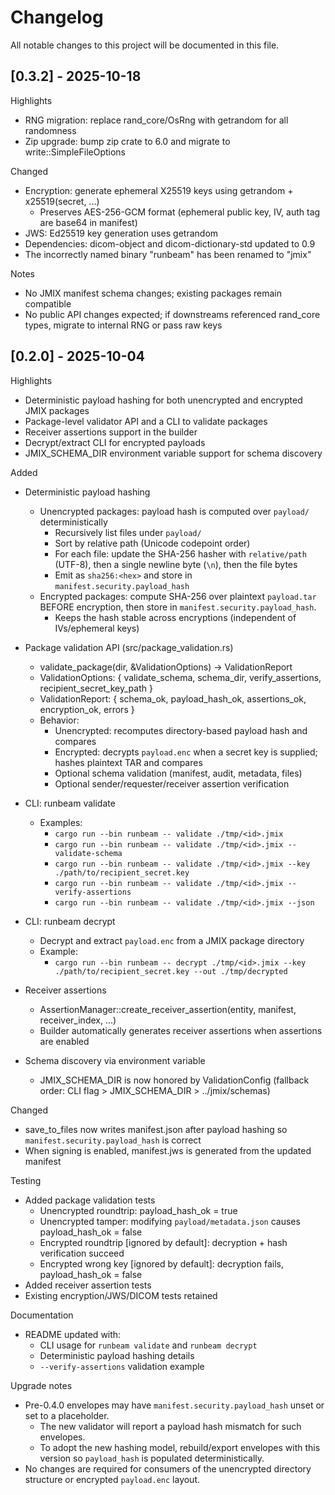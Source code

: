 # Changelog

All notable changes to this project will be documented in this file.

## [0.3.2] - 2025-10-18

Highlights
- RNG migration: replace rand_core/OsRng with getrandom for all randomness
- Zip upgrade: bump zip crate to 6.0 and migrate to write::SimpleFileOptions

Changed
- Encryption: generate ephemeral X25519 keys using getrandom + x25519(secret, ...)
  - Preserves AES-256-GCM format (ephemeral public key, IV, auth tag are base64 in manifest)
- JWS: Ed25519 key generation uses getrandom
- Dependencies: dicom-object and dicom-dictionary-std updated to 0.9
- The incorrectly named binary "runbeam" has been renamed to "jmix"

Notes
- No JMIX manifest schema changes; existing packages remain compatible
- No public API changes expected; if downstreams referenced rand_core types, migrate to internal RNG or pass raw keys

## [0.2.0] - 2025-10-04

Highlights
- Deterministic payload hashing for both unencrypted and encrypted JMIX packages
- Package-level validator API and a CLI to validate packages
- Receiver assertions support in the builder
- Decrypt/extract CLI for encrypted payloads
- JMIX_SCHEMA_DIR environment variable support for schema discovery

Added
- Deterministic payload hashing
  - Unencrypted packages: payload hash is computed over `payload/` deterministically
    - Recursively list files under `payload/`
    - Sort by relative path (Unicode codepoint order)
    - For each file: update the SHA-256 hasher with `relative/path` (UTF-8), then a single newline byte (`\n`), then the file bytes
    - Emit as `sha256:<hex>` and store in `manifest.security.payload_hash`
  - Encrypted packages: compute SHA-256 over plaintext `payload.tar` BEFORE encryption, then store in `manifest.security.payload_hash`.
    - Keeps the hash stable across encryptions (independent of IVs/ephemeral keys)

- Package validation API (src/package_validation.rs)
  - validate_package(dir, &ValidationOptions) -> ValidationReport
  - ValidationOptions: { validate_schema, schema_dir, verify_assertions, recipient_secret_key_path }
  - ValidationReport: { schema_ok, payload_hash_ok, assertions_ok, encryption_ok, errors }
  - Behavior:
    - Unencrypted: recomputes directory-based payload hash and compares
    - Encrypted: decrypts `payload.enc` when a secret key is supplied; hashes plaintext TAR and compares
    - Optional schema validation (manifest, audit, metadata, files)
    - Optional sender/requester/receiver assertion verification

- CLI: runbeam validate
  - Examples:
    - `cargo run --bin runbeam -- validate ./tmp/<id>.jmix`
    - `cargo run --bin runbeam -- validate ./tmp/<id>.jmix --validate-schema`
    - `cargo run --bin runbeam -- validate ./tmp/<id>.jmix --key ./path/to/recipient_secret.key`
    - `cargo run --bin runbeam -- validate ./tmp/<id>.jmix --verify-assertions`
    - `cargo run --bin runbeam -- validate ./tmp/<id>.jmix --json`

- CLI: runbeam decrypt
  - Decrypt and extract `payload.enc` from a JMIX package directory
  - Example:
    - `cargo run --bin runbeam -- decrypt ./tmp/<id>.jmix --key ./path/to/recipient_secret.key --out ./tmp/decrypted`

- Receiver assertions
  - AssertionManager::create_receiver_assertion(entity, manifest, receiver_index, ...)
  - Builder automatically generates receiver assertions when assertions are enabled

- Schema discovery via environment variable
  - JMIX_SCHEMA_DIR is now honored by ValidationConfig (fallback order: CLI flag > JMIX_SCHEMA_DIR > ../jmix/schemas)

Changed
- save_to_files now writes manifest.json after payload hashing so `manifest.security.payload_hash` is correct
- When signing is enabled, manifest.jws is generated from the updated manifest

Testing
- Added package validation tests
  - Unencrypted roundtrip: payload_hash_ok = true
  - Unencrypted tamper: modifying `payload/metadata.json` causes payload_hash_ok = false
  - Encrypted roundtrip [ignored by default]: decryption + hash verification succeed
  - Encrypted wrong key [ignored by default]: decryption fails, payload_hash_ok = false
- Added receiver assertion tests
- Existing encryption/JWS/DICOM tests retained

Documentation
- README updated with:
  - CLI usage for `runbeam validate` and `runbeam decrypt`
  - Deterministic payload hashing details
  - `--verify-assertions` validation example

Upgrade notes
- Pre-0.4.0 envelopes may have `manifest.security.payload_hash` unset or set to a placeholder.
  - The new validator will report a payload hash mismatch for such envelopes.
  - To adopt the new hashing model, rebuild/export envelopes with this version so `payload_hash` is populated deterministically.
- No changes are required for consumers of the unencrypted directory structure or encrypted `payload.enc` layout.


